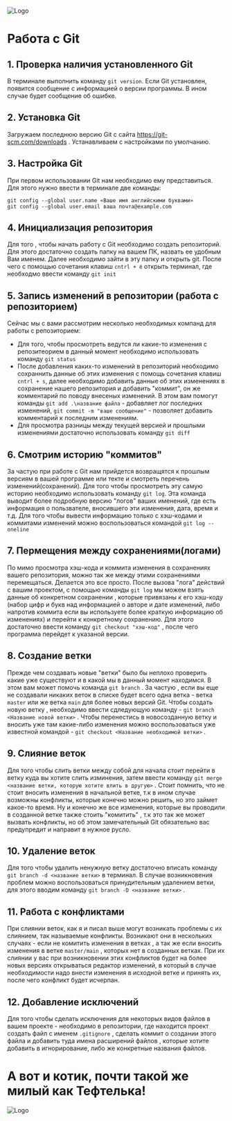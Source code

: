 ![Logo](Git-Logo-1788C.png)
# Работа с Git

## 1. Проверка наличия установленного Git
В терминале выполнить команду `git version`.
Если Git установлен, появится сообщение с информацией о версии программы. В ином случае будет сообщение об ошибке.

## 2. Установка Git
Загружаем последнюю версию Git с сайта https://git-scm.com/downloads .
Устанавливаем с настройками по умолчанию.

## 3. Настройка Git
При первом использовании Git нам необходимо ему представиться. Для этого нужно ввести в терминале две команды: 
```
git config --global user.name «Ваше имя английскими буквами»
git config --global user.email ваша почта@example.com
```

## 4. Инициализация репозитория
Для того , чтобы начать работу с Git необходимо создать репозиторий. Для этого достаточно создать папку на вашем ПК, назвать ее удобным Вам именем. Далее необходимо зайти в эту папку и открыть git. После чего с помощью сочетания клавиш `cntrl + ё` открыть терминал, где необходмо ввести команду `git init` 

## 5. Запись изменений в репозитории (работа с репозиторием)
Сейчас мы с вами рассмотрим несколько необходимых компанд для работы с репозиторием:
* Для того, чтобы просмотреть ведутся ли какие-то изменения с репозитеорием в данный момент необходимо использовать команду `git status`
* После добавления каких-то изменений в репозиторий необходимо сохраннить данные об этих изменения с помощь сочетания клавиш `cntrl + s`, далее необходимо добавить данные об этих изменениях в сохранение нашего репозитория и добавить "коммит", он же комментарий по поводу внесеных изменений. В этом вам помогут команды `git add .\название файла` - добавляет лог последних изменений, `git commit -m "ваше сообщение"` - позволяет добавить комментарий к последним изменениям.
* Для просмотра разницы между текущей версией и прошлыми изменениями достаточно использовать команду `git diff`

## 6. Смотрим историю "коммитов"
За частую при работе с Git нам прийдется возвращятся к прошлым версиям в вашей программе или текте и смотреть перечень изменений(сохранений). Для того чтобы просмотреть эту самую историю необходимо использовать команду `git log`.
Эта команда выводит более подробную версию "логов" ваших именений, где есть информация о пользвателе, вносившего эти изменения, дата, время и т.д. Для того чтобы вывести информацию только с хэш-кодами и коммитами изменений можно воспользоваться командой `git log --oneline` 

## 7. Пермещения между сохранениями(логами)
По мимо просмотра хэш-кода и коммита изменения в сохранениях вашего репозитория, можно так же между этими сохранениями перемещаться. Делается это все просто. После вызова "лога" действий с вашим проектом, с помощью команды `git log` мы можем взять данные об конкретном сохранении , которые привязаны к его хэш-коду (набор цифр и букв над информацией о авторе и дате изменений, либо напротив коммита если вы используете более краткую информацию об изменениях) и перейти к конкретному сохранению. Для этого достаточно ввести команду `git checkout "хэш-код"` , после чего программа перейдет к указаной версии.

## 8. Создание ветки
Прежде чем создавать новые "ветки" было бы неплохо проверить какие уже существуют и в какой мы в данный момент находимся. В этом вам может помочь команда `git branch` . За частую , если вы еще не создавали никаких веток в списке будет всего одна ветка - ветка `master` или же ветка `main` для более новых версий Git. Чтобы создать новую ветку , необходимо ввести сдледующую команду - `git branch <Название новой ветки>` . Чтобы перенестись в новосозданную ветку и вносить уже там какие-либо изменения можно воспользоваться уже известной командой - `git checkout <Название необходимой ветки>` .

## 9. Слияние веток
Для того чтобы слить ветки между собой для начала стоит перейти в ветку куда вы хотите слить изминения, затем ввести команду `git merge <название ветки, которую хотите влить в другую>` . Стоит помнить, что не стоит вносить изменения в начальной ветке, т.к в ином случае возможны конфликты, которые конечно можно решить, но это займет какое-то время. Ну и конечно же все изменения, которые вы проводили в созданной ветке также стоить "комитить" , т.к это так же может вызвать конфликты, но об этом замечательный Git обязательно вас предупредит и направит в нужное русло.

## 10. Удаление веток
Для того чтобы удалить ненужную ветку достаточно вписать команду `git branch -d <название ветки>` в терминал. В случае возникновения проблем можно воспользоваться принудительным удалением ветки, для этого вводим команду `git branch -D <название ветки>` .

## 11. Работа с конфликтами
При слиянии веток, как я и писал выше могут возникать проблемы с их слиянием, так называемые конфликты. Возникают они в нескольких случаях - если не комитить изменения в ветках , а так же если вносить изменения в ветке `master/main` , которых нет в созданных ветках. При их слиянии у вас при возникновении этих конфликтов будет на более новых версиях открываться редактор изменений, в который в случае необходимости надо внести изменения в исходной ветке и принять их, после чего конфликт будет исчерпан.

## 12. Добавление исключений
Для того чтобы сделать исключения для некоторых видов файлов в вашем проекте - необходимо в репозитории, где находится проект cоздать файл с именем `.gitignore` , сделать коммит о создании этого файла и добавить туда имена расширений файлов , которые хотите добавить в игнорирование, либо же конкретные названия файлов.

# А вот и котик, почти такой же милый как Тефтелька!
![Logo](pochti_teftelka.jpg)